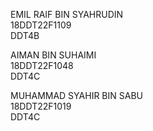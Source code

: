 EMIL RAIF BIN SYAHRUDIN<br>
18DDT22F1109<br>
DDT4B
<p>
  AIMAN BIN SUHAIMI<br>
  18DDT22F1048<br>
  DDT4C
</p>
MUHAMMAD SYAHIR BIN SABU<br>
18DDT22F1019<br>
DDT4C
